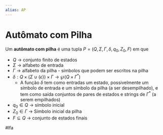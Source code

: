 ```yaml
---
alias: AP
---
```


# Autômato com Pilha

Um **autômato com pilha** é uma tupla $P=(Q,\Sigma, \Gamma, \delta, q_0, Z_0, F)$ em que

- $Q$ -> conjunto finito de estados
- $\Sigma$ -> alfabeto de entrada
- $\Gamma$ -> alfabeto da pilha - símbolos que podem ser escritos na pilha
- $\delta: Q \times (\Sigma \cup \{\epsilon\}) \times \Gamma \to \wp(Q \times \Gamma^*)$
	- A função $\delta$ tem como entradas um estado, possivelmente um símbolo de entrada e um símbolo da pilha (a ser desempilhado), e tem como saída conjuntos de pares de estados e strings de $\Gamma^*$ (a serem empilhados)
- $q_0 \in Q$ -> símbolo inicial
- $Z_0 \in \Gamma$ -> Símbolo inicial da pilha
- $F \subseteq Q$ -> conjunto de estados finais


#lfa

